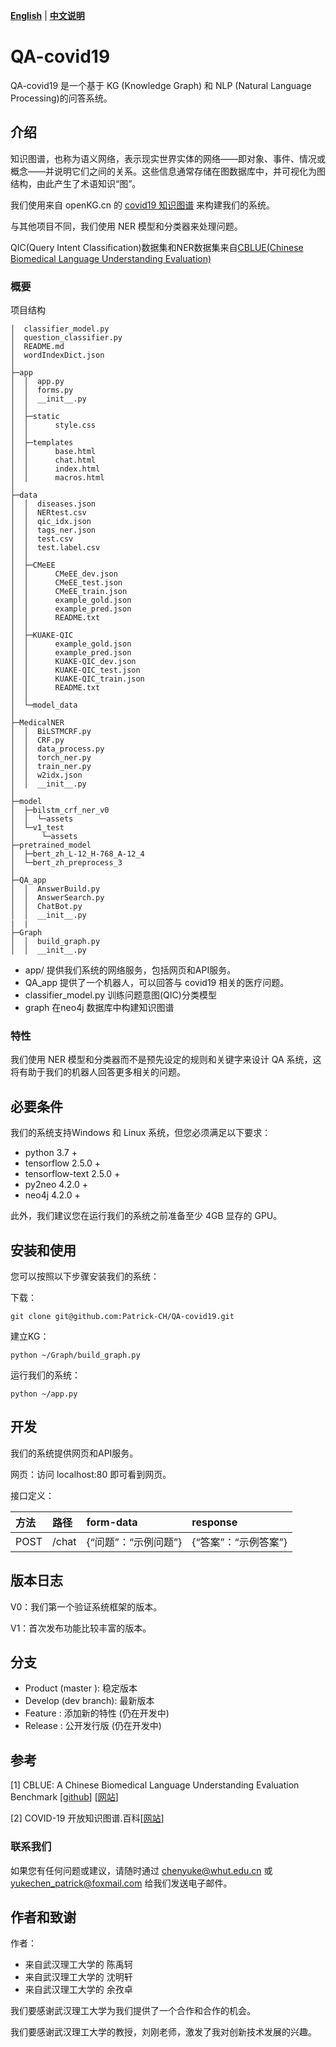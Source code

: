 [**English**](README.md) | [**中文说明**](README_ZH.md)

# QA-covid19

QA-covid19 是一个基于 KG (Knowledge Graph) 和 NLP (Natural Language Processing)的问答系统。



## 介绍

知识图谱，也称为语义网络，表示现实世界实体的网络——即对象、事件、情况或概念——并说明它们之间的关系。这些信息通常存储在图数据库中，并可视化为图结构，由此产生了术语知识“图”。

我们使用来自 openKG.cn 的 [covid19 知识图谱](http://openkg.cn/dataset/covid-19-baike) 来构建我们的系统。

与其他项目不同，我们使用 NER 模型和分类器来处理问题。

QIC(Query Intent Classification)数据集和NER数据集来自[CBLUE(Chinese Biomedical Language Understanding Evaluation)](https://tianchi.aliyun.com/cblue)



### 概要

项目结构

```文件树
│  classifier_model.py
│  question_classifier.py
│  README.md
│  wordIndexDict.json
│
├─app
│  │  app.py
│  │  forms.py
│  │  __init__.py
│  │
│  ├─static
│  │      style.css
│  │
│  ├─templates
│  │      base.html
│  │      chat.html
│  │      index.html
│  │      macros.html
│
├─data
│  │  diseases.json
│  │  NERtest.csv
│  │  qic_idx.json
│  │  tags_ner.json
│  │  test.csv
│  │  test.label.csv
│  │
│  ├─CMeEE
│  │      CMeEE_dev.json
│  │      CMeEE_test.json
│  │      CMeEE_train.json
│  │      example_gold.json
│  │      example_pred.json
│  │      README.txt
│  │
│  ├─KUAKE-QIC
│  │      example_gold.json
│  │      example_pred.json
│  │      KUAKE-QIC_dev.json
│  │      KUAKE-QIC_test.json
│  │      KUAKE-QIC_train.json
│  │      README.txt
│  │
│  └─model_data
│
├─MedicalNER
│  │  BiLSTMCRF.py
│  │  CRF.py
│  │  data_process.py
│  │  torch_ner.py
│  │  train_ner.py
│  │  w2idx.json
│  │  __init__.py
│
├─model
│  ├─bilstm_crf_ner_v0
│  │  └─assets
│  └─v1_test
│      └─assets
├─pretrained_model
│  ├─bert_zh_L-12_H-768_A-12_4
│  └─bert_zh_preprocess_3
│
├─QA_app
│  │  AnswerBuild.py
│  │  AnswerSearch.py
│  │  ChatBot.py
│  │  __init__.py
|  |
├─Graph
│  │  build_graph.py
│  │  __init__.py
```



- app/ 提供我们系统的网络服务，包括网页和API服务。
- QA_app 提供了一个机器人，可以回答与 covid19 相关的医疗问题。
- classifier_model.py 训练问题意图(QIC)分类模型
- graph 在neo4j 数据库中构建知识图谱



### 特性

我们使用 NER 模型和分类器而不是预先设定的规则和关键字来设计 QA 系统，这将有助于我们的机器人回答更多相关的问题。



## 必要条件

我们的系统支持Windows 和 Linux 系统，但您必须满足以下要求：

- python 3.7 +
- tensorflow 2.5.0 +
- tensorflow-text 2.5.0 +
- py2neo 4.2.0 +
- neo4j 4.2.0 +

此外，我们建议您在运行我们的系统之前准备至少 4GB 显存的 GPU。



## 安装和使用

您可以按照以下步骤安装我们的系统：

下载：

`git clone git@github.com:Patrick-CH/QA-covid19.git`

建立KG：

`python ~/Graph/build_graph.py`

运行我们的系统：

`python ~/app.py`



## 开发

我们的系统提供网页和API服务。

网页：访问 localhost:80 即可看到网页。

接口定义：

| 方法 | 路径  | form-data            | response             |
| :--- | :---- | :------------------- | :------------------- |
| POST | /chat | {“问题”：“示例问题”} | {“答案”：“示例答案”} |



## 版本日志

V0：我们第一个验证系统框架的版本。

V1：首次发布功能比较丰富的版本。



## 分支

- Product (master ): 稳定版本
- Develop (dev branch): 最新版本
- Feature : 添加新的特性 (仍在开发中)
- Release : 公开发行版 (仍在开发中)



## 参考

[1] CBLUE: A Chinese Biomedical Language Understanding Evaluation Benchmark [[github](https://github.com/CBLUEbenchmark/CBLUE)] [[网站](https://tianchi.aliyun.com/cblue)]

[2] COVID-19 开放知识图谱.百科[[网站](http://openkg.cn/dataset/covid-19-baike)]



### 联系我们

如果您有任何问题或建议，请随时通过 chenyuke@whut.edu.cn 或 yukechen_patrick@foxmail.com 给我们发送电子邮件。



## 作者和致谢

作者：

- 来自武汉理工大学的 陈禹轲
- 来自武汉理工大学的 沈明轩
- 来自武汉理工大学的 余孜卓



我们要感谢武汉理工大学为我们提供了一个合作和合作的机会。

我们要感谢武汉理工大学的教授，刘刚老师，激发了我对创新技术发展的兴趣。